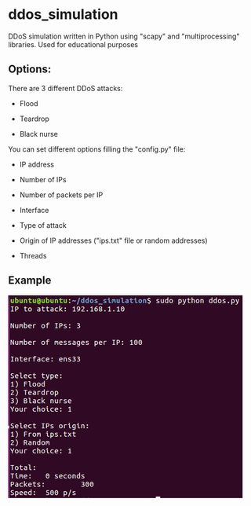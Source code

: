 # ddos_simulation

DDoS simulation written in Python using "scapy" and "multiprocessing" libraries. Used for educational purposes

## Options:

There are 3 different DDoS attacks:

- Flood 

- Teardrop 

- Black nurse


You can set different options filling the "config.py" file:

- IP address

- Number of IPs

- Number of packets per IP

- Interface

- Type of attack

- Origin of IP addresses ("ips.txt" file or random addresses)

- Threads


## Example

![Screenshot](images/Screenshot_1.png)

